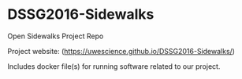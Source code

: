 # DSSG2016-Sidewalks

Open Sidewalks Project Repo

Project website: (https://uwescience.github.io/DSSG2016-Sidewalks/)

Includes docker file(s) for running software related to our project.

